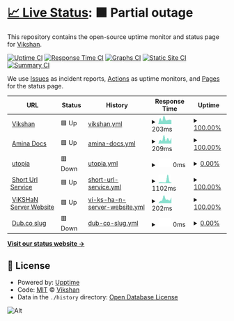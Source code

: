 <!-- @format -->

# [📈 Live Status](https://status.vikshan.me): <!--live status--> **🟧 Partial outage**

This repository contains the open-source uptime monitor and status page for [Vikshan](ko-fi.com/vixshan).

[![Uptime CI](https://github.com/vixshan/upptime/workflows/Uptime%20CI/badge.svg)](https://github.com/vixshan/upptime/actions?query=workflow%3A%22Uptime+CI%22)
[![Response Time CI](https://github.com/vixshan/upptime/workflows/Response%20Time%20CI/badge.svg)](https://github.com/vixshan/upptime/actions?query=workflow%3A%22Response+Time+CI%22)
[![Graphs CI](https://github.com/vixshan/upptime/workflows/Graphs%20CI/badge.svg)](https://github.com/vixshan/upptime/actions?query=workflow%3A%22Graphs+CI%22)
[![Static Site CI](https://github.com/vixshan/upptime/workflows/Static%20Site%20CI/badge.svg)](https://github.com/vixshan/upptime/actions?query=workflow%3A%22Static+Site+CI%22)
[![Summary CI](https://github.com/vixshan/upptime/workflows/Summary%20CI/badge.svg)](https://github.com/vixshan/upptime/actions?query=workflow%3A%22Summary+CI%22)

We use [Issues](https://github.com/vixshan/upptime/issues) as incident reports, [Actions](https://github.com/vixshan/upptime/actions) as uptime monitors, and [Pages](https://status.vikshan.me) for the status page.

<!--start: status pages-->
<!-- This summary is generated by Upptime (https://github.com/upptime/upptime) -->
<!-- Do not edit this manually, your changes will be overwritten -->
<!-- prettier-ignore -->
| URL | Status | History | Response Time | Uptime |
| --- | ------ | ------- | ------------- | ------ |
| <img alt="" src="https://icons.duckduckgo.com/ip3/vikshan.me.ico" height="13"> [Vikshan](https://vikshan.me) | 🟩 Up | [vikshan.yml](https://github.com/iamvikshan/upptime/commits/HEAD/history/vikshan.yml) | <details><summary><img alt="Response time graph" src="./graphs/vikshan/response-time-week.png" height="20"> 203ms</summary><br><a href="https://status.vikshan.me/history/vikshan"><img alt="Response time 359" src="https://img.shields.io/endpoint?url=https%3A%2F%2Fraw.githubusercontent.com%2Fiamvikshan%2Fupptime%2FHEAD%2Fapi%2Fvikshan%2Fresponse-time.json"></a><br><a href="https://status.vikshan.me/history/vikshan"><img alt="24-hour response time 203" src="https://img.shields.io/endpoint?url=https%3A%2F%2Fraw.githubusercontent.com%2Fiamvikshan%2Fupptime%2FHEAD%2Fapi%2Fvikshan%2Fresponse-time-day.json"></a><br><a href="https://status.vikshan.me/history/vikshan"><img alt="7-day response time 203" src="https://img.shields.io/endpoint?url=https%3A%2F%2Fraw.githubusercontent.com%2Fiamvikshan%2Fupptime%2FHEAD%2Fapi%2Fvikshan%2Fresponse-time-week.json"></a><br><a href="https://status.vikshan.me/history/vikshan"><img alt="30-day response time 220" src="https://img.shields.io/endpoint?url=https%3A%2F%2Fraw.githubusercontent.com%2Fiamvikshan%2Fupptime%2FHEAD%2Fapi%2Fvikshan%2Fresponse-time-month.json"></a><br><a href="https://status.vikshan.me/history/vikshan"><img alt="1-year response time 419" src="https://img.shields.io/endpoint?url=https%3A%2F%2Fraw.githubusercontent.com%2Fiamvikshan%2Fupptime%2FHEAD%2Fapi%2Fvikshan%2Fresponse-time-year.json"></a></details> | <details><summary><a href="https://status.vikshan.me/history/vikshan">100.00%</a></summary><a href="https://status.vikshan.me/history/vikshan"><img alt="All-time uptime 99.85%" src="https://img.shields.io/endpoint?url=https%3A%2F%2Fraw.githubusercontent.com%2Fiamvikshan%2Fupptime%2FHEAD%2Fapi%2Fvikshan%2Fuptime.json"></a><br><a href="https://status.vikshan.me/history/vikshan"><img alt="24-hour uptime 100.00%" src="https://img.shields.io/endpoint?url=https%3A%2F%2Fraw.githubusercontent.com%2Fiamvikshan%2Fupptime%2FHEAD%2Fapi%2Fvikshan%2Fuptime-day.json"></a><br><a href="https://status.vikshan.me/history/vikshan"><img alt="7-day uptime 100.00%" src="https://img.shields.io/endpoint?url=https%3A%2F%2Fraw.githubusercontent.com%2Fiamvikshan%2Fupptime%2FHEAD%2Fapi%2Fvikshan%2Fuptime-week.json"></a><br><a href="https://status.vikshan.me/history/vikshan"><img alt="30-day uptime 100.00%" src="https://img.shields.io/endpoint?url=https%3A%2F%2Fraw.githubusercontent.com%2Fiamvikshan%2Fupptime%2FHEAD%2Fapi%2Fvikshan%2Fuptime-month.json"></a><br><a href="https://status.vikshan.me/history/vikshan"><img alt="1-year uptime 99.77%" src="https://img.shields.io/endpoint?url=https%3A%2F%2Fraw.githubusercontent.com%2Fiamvikshan%2Fupptime%2FHEAD%2Fapi%2Fvikshan%2Fuptime-year.json"></a></details>
| <img alt="" src="https://icons.duckduckgo.com/ip3/docs.vikshan.me.ico" height="13"> [Amina Docs](https://docs.vikshan.me) | 🟩 Up | [amina-docs.yml](https://github.com/iamvikshan/upptime/commits/HEAD/history/amina-docs.yml) | <details><summary><img alt="Response time graph" src="./graphs/amina-docs/response-time-week.png" height="20"> 209ms</summary><br><a href="https://status.vikshan.me/history/amina-docs"><img alt="Response time 214" src="https://img.shields.io/endpoint?url=https%3A%2F%2Fraw.githubusercontent.com%2Fiamvikshan%2Fupptime%2FHEAD%2Fapi%2Famina-docs%2Fresponse-time.json"></a><br><a href="https://status.vikshan.me/history/amina-docs"><img alt="24-hour response time 218" src="https://img.shields.io/endpoint?url=https%3A%2F%2Fraw.githubusercontent.com%2Fiamvikshan%2Fupptime%2FHEAD%2Fapi%2Famina-docs%2Fresponse-time-day.json"></a><br><a href="https://status.vikshan.me/history/amina-docs"><img alt="7-day response time 209" src="https://img.shields.io/endpoint?url=https%3A%2F%2Fraw.githubusercontent.com%2Fiamvikshan%2Fupptime%2FHEAD%2Fapi%2Famina-docs%2Fresponse-time-week.json"></a><br><a href="https://status.vikshan.me/history/amina-docs"><img alt="30-day response time 228" src="https://img.shields.io/endpoint?url=https%3A%2F%2Fraw.githubusercontent.com%2Fiamvikshan%2Fupptime%2FHEAD%2Fapi%2Famina-docs%2Fresponse-time-month.json"></a><br><a href="https://status.vikshan.me/history/amina-docs"><img alt="1-year response time 214" src="https://img.shields.io/endpoint?url=https%3A%2F%2Fraw.githubusercontent.com%2Fiamvikshan%2Fupptime%2FHEAD%2Fapi%2Famina-docs%2Fresponse-time-year.json"></a></details> | <details><summary><a href="https://status.vikshan.me/history/amina-docs">100.00%</a></summary><a href="https://status.vikshan.me/history/amina-docs"><img alt="All-time uptime 89.33%" src="https://img.shields.io/endpoint?url=https%3A%2F%2Fraw.githubusercontent.com%2Fiamvikshan%2Fupptime%2FHEAD%2Fapi%2Famina-docs%2Fuptime.json"></a><br><a href="https://status.vikshan.me/history/amina-docs"><img alt="24-hour uptime 100.00%" src="https://img.shields.io/endpoint?url=https%3A%2F%2Fraw.githubusercontent.com%2Fiamvikshan%2Fupptime%2FHEAD%2Fapi%2Famina-docs%2Fuptime-day.json"></a><br><a href="https://status.vikshan.me/history/amina-docs"><img alt="7-day uptime 100.00%" src="https://img.shields.io/endpoint?url=https%3A%2F%2Fraw.githubusercontent.com%2Fiamvikshan%2Fupptime%2FHEAD%2Fapi%2Famina-docs%2Fuptime-week.json"></a><br><a href="https://status.vikshan.me/history/amina-docs"><img alt="30-day uptime 100.00%" src="https://img.shields.io/endpoint?url=https%3A%2F%2Fraw.githubusercontent.com%2Fiamvikshan%2Fupptime%2FHEAD%2Fapi%2Famina-docs%2Fuptime-month.json"></a><br><a href="https://status.vikshan.me/history/amina-docs"><img alt="1-year uptime 89.33%" src="https://img.shields.io/endpoint?url=https%3A%2F%2Fraw.githubusercontent.com%2Fiamvikshan%2Fupptime%2FHEAD%2Fapi%2Famina-docs%2Fuptime-year.json"></a></details>
| <img alt="" src="https://icons.duckduckgo.com/ip3/null.ico" height="13"> [utopia](utopia.pylex.xyz) | 🟥 Down | [utopia.yml](https://github.com/iamvikshan/upptime/commits/HEAD/history/utopia.yml) | <details><summary><img alt="Response time graph" src="./graphs/utopia/response-time-week.png" height="20"> 0ms</summary><br><a href="https://status.vikshan.me/history/utopia"><img alt="Response time 195" src="https://img.shields.io/endpoint?url=https%3A%2F%2Fraw.githubusercontent.com%2Fiamvikshan%2Fupptime%2FHEAD%2Fapi%2Futopia%2Fresponse-time.json"></a><br><a href="https://status.vikshan.me/history/utopia"><img alt="24-hour response time 0" src="https://img.shields.io/endpoint?url=https%3A%2F%2Fraw.githubusercontent.com%2Fiamvikshan%2Fupptime%2FHEAD%2Fapi%2Futopia%2Fresponse-time-day.json"></a><br><a href="https://status.vikshan.me/history/utopia"><img alt="7-day response time 0" src="https://img.shields.io/endpoint?url=https%3A%2F%2Fraw.githubusercontent.com%2Fiamvikshan%2Fupptime%2FHEAD%2Fapi%2Futopia%2Fresponse-time-week.json"></a><br><a href="https://status.vikshan.me/history/utopia"><img alt="30-day response time 0" src="https://img.shields.io/endpoint?url=https%3A%2F%2Fraw.githubusercontent.com%2Fiamvikshan%2Fupptime%2FHEAD%2Fapi%2Futopia%2Fresponse-time-month.json"></a><br><a href="https://status.vikshan.me/history/utopia"><img alt="1-year response time 195" src="https://img.shields.io/endpoint?url=https%3A%2F%2Fraw.githubusercontent.com%2Fiamvikshan%2Fupptime%2FHEAD%2Fapi%2Futopia%2Fresponse-time-year.json"></a></details> | <details><summary><a href="https://status.vikshan.me/history/utopia">0.00%</a></summary><a href="https://status.vikshan.me/history/utopia"><img alt="All-time uptime 35.17%" src="https://img.shields.io/endpoint?url=https%3A%2F%2Fraw.githubusercontent.com%2Fiamvikshan%2Fupptime%2FHEAD%2Fapi%2Futopia%2Fuptime.json"></a><br><a href="https://status.vikshan.me/history/utopia"><img alt="24-hour uptime 0.00%" src="https://img.shields.io/endpoint?url=https%3A%2F%2Fraw.githubusercontent.com%2Fiamvikshan%2Fupptime%2FHEAD%2Fapi%2Futopia%2Fuptime-day.json"></a><br><a href="https://status.vikshan.me/history/utopia"><img alt="7-day uptime 0.00%" src="https://img.shields.io/endpoint?url=https%3A%2F%2Fraw.githubusercontent.com%2Fiamvikshan%2Fupptime%2FHEAD%2Fapi%2Futopia%2Fuptime-week.json"></a><br><a href="https://status.vikshan.me/history/utopia"><img alt="30-day uptime 0.00%" src="https://img.shields.io/endpoint?url=https%3A%2F%2Fraw.githubusercontent.com%2Fiamvikshan%2Fupptime%2FHEAD%2Fapi%2Futopia%2Fuptime-month.json"></a><br><a href="https://status.vikshan.me/history/utopia"><img alt="1-year uptime 35.17%" src="https://img.shields.io/endpoint?url=https%3A%2F%2Fraw.githubusercontent.com%2Fiamvikshan%2Fupptime%2FHEAD%2Fapi%2Futopia%2Fuptime-year.json"></a></details>
| <img alt="" src="https://icons.duckduckgo.com/ip3/go.vikshan.me.ico" height="13"> [Short Url Service](https://go.vikshan.me) | 🟩 Up | [short-url-service.yml](https://github.com/iamvikshan/upptime/commits/HEAD/history/short-url-service.yml) | <details><summary><img alt="Response time graph" src="./graphs/short-url-service/response-time-week.png" height="20"> 1102ms</summary><br><a href="https://status.vikshan.me/history/short-url-service"><img alt="Response time 380" src="https://img.shields.io/endpoint?url=https%3A%2F%2Fraw.githubusercontent.com%2Fiamvikshan%2Fupptime%2FHEAD%2Fapi%2Fshort-url-service%2Fresponse-time.json"></a><br><a href="https://status.vikshan.me/history/short-url-service"><img alt="24-hour response time 272" src="https://img.shields.io/endpoint?url=https%3A%2F%2Fraw.githubusercontent.com%2Fiamvikshan%2Fupptime%2FHEAD%2Fapi%2Fshort-url-service%2Fresponse-time-day.json"></a><br><a href="https://status.vikshan.me/history/short-url-service"><img alt="7-day response time 1102" src="https://img.shields.io/endpoint?url=https%3A%2F%2Fraw.githubusercontent.com%2Fiamvikshan%2Fupptime%2FHEAD%2Fapi%2Fshort-url-service%2Fresponse-time-week.json"></a><br><a href="https://status.vikshan.me/history/short-url-service"><img alt="30-day response time 551" src="https://img.shields.io/endpoint?url=https%3A%2F%2Fraw.githubusercontent.com%2Fiamvikshan%2Fupptime%2FHEAD%2Fapi%2Fshort-url-service%2Fresponse-time-month.json"></a><br><a href="https://status.vikshan.me/history/short-url-service"><img alt="1-year response time 381" src="https://img.shields.io/endpoint?url=https%3A%2F%2Fraw.githubusercontent.com%2Fiamvikshan%2Fupptime%2FHEAD%2Fapi%2Fshort-url-service%2Fresponse-time-year.json"></a></details> | <details><summary><a href="https://status.vikshan.me/history/short-url-service">100.00%</a></summary><a href="https://status.vikshan.me/history/short-url-service"><img alt="All-time uptime 94.71%" src="https://img.shields.io/endpoint?url=https%3A%2F%2Fraw.githubusercontent.com%2Fiamvikshan%2Fupptime%2FHEAD%2Fapi%2Fshort-url-service%2Fuptime.json"></a><br><a href="https://status.vikshan.me/history/short-url-service"><img alt="24-hour uptime 100.00%" src="https://img.shields.io/endpoint?url=https%3A%2F%2Fraw.githubusercontent.com%2Fiamvikshan%2Fupptime%2FHEAD%2Fapi%2Fshort-url-service%2Fuptime-day.json"></a><br><a href="https://status.vikshan.me/history/short-url-service"><img alt="7-day uptime 100.00%" src="https://img.shields.io/endpoint?url=https%3A%2F%2Fraw.githubusercontent.com%2Fiamvikshan%2Fupptime%2FHEAD%2Fapi%2Fshort-url-service%2Fuptime-week.json"></a><br><a href="https://status.vikshan.me/history/short-url-service"><img alt="30-day uptime 100.00%" src="https://img.shields.io/endpoint?url=https%3A%2F%2Fraw.githubusercontent.com%2Fiamvikshan%2Fupptime%2FHEAD%2Fapi%2Fshort-url-service%2Fuptime-month.json"></a><br><a href="https://status.vikshan.me/history/short-url-service"><img alt="1-year uptime 92.67%" src="https://img.shields.io/endpoint?url=https%3A%2F%2Fraw.githubusercontent.com%2Fiamvikshan%2Fupptime%2FHEAD%2Fapi%2Fshort-url-service%2Fuptime-year.json"></a></details>
| <img alt="" src="https://icons.duckduckgo.com/ip3/server.vikshan.me.ico" height="13"> [ViKSHaN Server Website](https://server.vikshan.me) | 🟩 Up | [vi-ks-ha-n-server-website.yml](https://github.com/iamvikshan/upptime/commits/HEAD/history/vi-ks-ha-n-server-website.yml) | <details><summary><img alt="Response time graph" src="./graphs/vi-ks-ha-n-server-website/response-time-week.png" height="20"> 202ms</summary><br><a href="https://status.vikshan.me/history/vi-ks-ha-n-server-website"><img alt="Response time 149" src="https://img.shields.io/endpoint?url=https%3A%2F%2Fraw.githubusercontent.com%2Fiamvikshan%2Fupptime%2FHEAD%2Fapi%2Fvi-ks-ha-n-server-website%2Fresponse-time.json"></a><br><a href="https://status.vikshan.me/history/vi-ks-ha-n-server-website"><img alt="24-hour response time 220" src="https://img.shields.io/endpoint?url=https%3A%2F%2Fraw.githubusercontent.com%2Fiamvikshan%2Fupptime%2FHEAD%2Fapi%2Fvi-ks-ha-n-server-website%2Fresponse-time-day.json"></a><br><a href="https://status.vikshan.me/history/vi-ks-ha-n-server-website"><img alt="7-day response time 202" src="https://img.shields.io/endpoint?url=https%3A%2F%2Fraw.githubusercontent.com%2Fiamvikshan%2Fupptime%2FHEAD%2Fapi%2Fvi-ks-ha-n-server-website%2Fresponse-time-week.json"></a><br><a href="https://status.vikshan.me/history/vi-ks-ha-n-server-website"><img alt="30-day response time 220" src="https://img.shields.io/endpoint?url=https%3A%2F%2Fraw.githubusercontent.com%2Fiamvikshan%2Fupptime%2FHEAD%2Fapi%2Fvi-ks-ha-n-server-website%2Fresponse-time-month.json"></a><br><a href="https://status.vikshan.me/history/vi-ks-ha-n-server-website"><img alt="1-year response time 155" src="https://img.shields.io/endpoint?url=https%3A%2F%2Fraw.githubusercontent.com%2Fiamvikshan%2Fupptime%2FHEAD%2Fapi%2Fvi-ks-ha-n-server-website%2Fresponse-time-year.json"></a></details> | <details><summary><a href="https://status.vikshan.me/history/vi-ks-ha-n-server-website">100.00%</a></summary><a href="https://status.vikshan.me/history/vi-ks-ha-n-server-website"><img alt="All-time uptime 94.85%" src="https://img.shields.io/endpoint?url=https%3A%2F%2Fraw.githubusercontent.com%2Fiamvikshan%2Fupptime%2FHEAD%2Fapi%2Fvi-ks-ha-n-server-website%2Fuptime.json"></a><br><a href="https://status.vikshan.me/history/vi-ks-ha-n-server-website"><img alt="24-hour uptime 100.00%" src="https://img.shields.io/endpoint?url=https%3A%2F%2Fraw.githubusercontent.com%2Fiamvikshan%2Fupptime%2FHEAD%2Fapi%2Fvi-ks-ha-n-server-website%2Fuptime-day.json"></a><br><a href="https://status.vikshan.me/history/vi-ks-ha-n-server-website"><img alt="7-day uptime 100.00%" src="https://img.shields.io/endpoint?url=https%3A%2F%2Fraw.githubusercontent.com%2Fiamvikshan%2Fupptime%2FHEAD%2Fapi%2Fvi-ks-ha-n-server-website%2Fuptime-week.json"></a><br><a href="https://status.vikshan.me/history/vi-ks-ha-n-server-website"><img alt="30-day uptime 100.00%" src="https://img.shields.io/endpoint?url=https%3A%2F%2Fraw.githubusercontent.com%2Fiamvikshan%2Fupptime%2FHEAD%2Fapi%2Fvi-ks-ha-n-server-website%2Fuptime-month.json"></a><br><a href="https://status.vikshan.me/history/vi-ks-ha-n-server-website"><img alt="1-year uptime 92.12%" src="https://img.shields.io/endpoint?url=https%3A%2F%2Fraw.githubusercontent.com%2Fiamvikshan%2Fupptime%2FHEAD%2Fapi%2Fvi-ks-ha-n-server-website%2Fuptime-year.json"></a></details>
| <img alt="" src="https://icons.duckduckgo.com/ip3/l.vikshan.me.ico" height="13"> [Dub.co slug](https://l.vikshan.me/) | 🟥 Down | [dub-co-slug.yml](https://github.com/iamvikshan/upptime/commits/HEAD/history/dub-co-slug.yml) | <details><summary><img alt="Response time graph" src="./graphs/dub-co-slug/response-time-week.png" height="20"> 0ms</summary><br><a href="https://status.vikshan.me/history/dub-co-slug"><img alt="Response time 399" src="https://img.shields.io/endpoint?url=https%3A%2F%2Fraw.githubusercontent.com%2Fiamvikshan%2Fupptime%2FHEAD%2Fapi%2Fdub-co-slug%2Fresponse-time.json"></a><br><a href="https://status.vikshan.me/history/dub-co-slug"><img alt="24-hour response time 0" src="https://img.shields.io/endpoint?url=https%3A%2F%2Fraw.githubusercontent.com%2Fiamvikshan%2Fupptime%2FHEAD%2Fapi%2Fdub-co-slug%2Fresponse-time-day.json"></a><br><a href="https://status.vikshan.me/history/dub-co-slug"><img alt="7-day response time 0" src="https://img.shields.io/endpoint?url=https%3A%2F%2Fraw.githubusercontent.com%2Fiamvikshan%2Fupptime%2FHEAD%2Fapi%2Fdub-co-slug%2Fresponse-time-week.json"></a><br><a href="https://status.vikshan.me/history/dub-co-slug"><img alt="30-day response time 0" src="https://img.shields.io/endpoint?url=https%3A%2F%2Fraw.githubusercontent.com%2Fiamvikshan%2Fupptime%2FHEAD%2Fapi%2Fdub-co-slug%2Fresponse-time-month.json"></a><br><a href="https://status.vikshan.me/history/dub-co-slug"><img alt="1-year response time 453" src="https://img.shields.io/endpoint?url=https%3A%2F%2Fraw.githubusercontent.com%2Fiamvikshan%2Fupptime%2FHEAD%2Fapi%2Fdub-co-slug%2Fresponse-time-year.json"></a></details> | <details><summary><a href="https://status.vikshan.me/history/dub-co-slug">0.00%</a></summary><a href="https://status.vikshan.me/history/dub-co-slug"><img alt="All-time uptime 65.40%" src="https://img.shields.io/endpoint?url=https%3A%2F%2Fraw.githubusercontent.com%2Fiamvikshan%2Fupptime%2FHEAD%2Fapi%2Fdub-co-slug%2Fuptime.json"></a><br><a href="https://status.vikshan.me/history/dub-co-slug"><img alt="24-hour uptime 0.00%" src="https://img.shields.io/endpoint?url=https%3A%2F%2Fraw.githubusercontent.com%2Fiamvikshan%2Fupptime%2FHEAD%2Fapi%2Fdub-co-slug%2Fuptime-day.json"></a><br><a href="https://status.vikshan.me/history/dub-co-slug"><img alt="7-day uptime 0.00%" src="https://img.shields.io/endpoint?url=https%3A%2F%2Fraw.githubusercontent.com%2Fiamvikshan%2Fupptime%2FHEAD%2Fapi%2Fdub-co-slug%2Fuptime-week.json"></a><br><a href="https://status.vikshan.me/history/dub-co-slug"><img alt="30-day uptime 0.00%" src="https://img.shields.io/endpoint?url=https%3A%2F%2Fraw.githubusercontent.com%2Fiamvikshan%2Fupptime%2FHEAD%2Fapi%2Fdub-co-slug%2Fuptime-month.json"></a><br><a href="https://status.vikshan.me/history/dub-co-slug"><img alt="1-year uptime 52.07%" src="https://img.shields.io/endpoint?url=https%3A%2F%2Fraw.githubusercontent.com%2Fiamvikshan%2Fupptime%2FHEAD%2Fapi%2Fdub-co-slug%2Fuptime-year.json"></a></details>

<!--end: status pages-->

[**Visit our status website →**](https://status.vikshan.me)

## 📄 License

- Powered by: [Upptime](https://github.com/upptime/upptime)
- Code: [MIT](./LICENSE) © [Vikshan](ko-fi.com/vixshan)
- Data in the `./history` directory: [Open Database License](https://opendatacommons.org/licenses/odbl/1-0/)

![Alt](https://repobeats.axiom.co/api/embed/39f0bb1656cd1803912a4d5d72eb2b2b50e2d6c6.svg "Repobeats analytics image")
